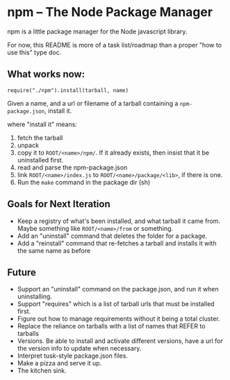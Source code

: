 # npm – The Node Package Manager

npm is a little package manager for the Node javascript library.

For now, this README is more of a task list/roadmap than a proper "how to use this" type doc.

## What works now:

`require("./npm").install(tarball, name)`

Given a name, and a url or filename of a tarball containing a `npm-package.json`, install it.

where "install it" means:

1. fetch the tarball
2. unpack
3. copy it to `ROOT/<name>/npm/`.
  If it already exists, then insist that it be uninstalled first.
4. read and parse the npm-package.json
5. link `ROOT/<name>/index.js` to `ROOT/<name>/package/<lib>`, if there is one.
6. Run the `make` command in the package dir (sh)

## Goals for Next Iteration

* Keep a registry of what's been installed, and what tarball it came from.  Maybe something like `ROOT/<name>/from` or something.
* Add an "uninstall" command that deletes the folder for a package.
* Add a "reinstall" command that re-fetches a tarball and installs it with the same name as before

## Future

* Support an "uninstall" command on the package.json, and run it when uninstalling.
* Support "requires" which is a list of tarball urls that must be installed first.
* Figure out how to manage requirements without it being a total cluster.
* Replace the reliance on tarballs with a list of names that REFER to tarballs
* Versions.  Be able to install and activate different versions, have a url for the version info to update when necessary.
* Interpret tusk-style package.json files.
* Make a pizza and serve it up.
* The kitchen sink.


